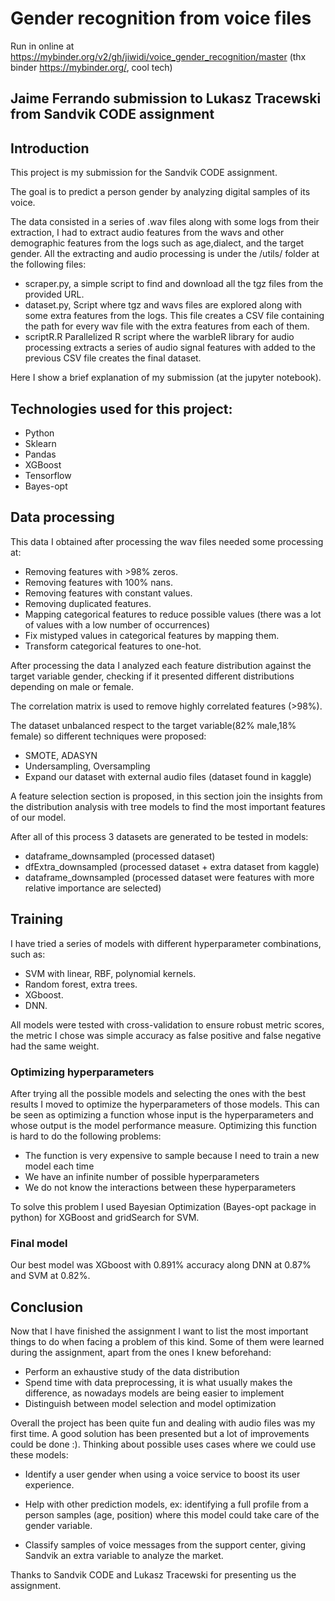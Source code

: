 # Gender recognition from voice files

Run in online at https://mybinder.org/v2/gh/jiwidi/voice_gender_recognition/master (thx binder https://mybinder.org/, cool tech)

## Jaime Ferrando submission to Lukasz Tracewski from Sandvik CODE assignment

## Introduction

This project is my submission for the Sandvik CODE assignment.

The goal is to predict a person gender by analyzing digital samples of its voice. 

The data consisted in a series of .wav files along with some logs from their extraction, I had to extract audio features from the wavs and other demographic features from the logs such as age,dialect, and the target gender. All the extracting and audio processing is under the /utils/ folder at the following files:

* scraper.py, a simple script to find and download all the tgz files from the provided URL.
* dataset.py, Script where tgz and wavs files are explored along with some extra features from the logs. This file creates a CSV file containing the path for every wav file with the extra features from each of them.
* scriptR.R Parallelized R script where the warbleR library for audio processing extracts a series of audio signal features with added to the previous CSV file creates the final dataset.

Here I show a brief explanation of my submission (at the jupyter notebook).


## Technologies used for this project:
*  Python
*  Sklearn
*  Pandas
*  XGBoost
*  Tensorflow
*  Bayes-opt

## Data processing

This data I obtained after processing the wav files needed some processing at:

* Removing features with >98% zeros.
* Removing features with 100% nans.
* Removing features with constant values.
* Removing duplicated features.
* Mapping categorical features to reduce possible values (there was a lot of values with a low number of occurrences)
* Fix mistyped values in categorical features by mapping them.
* Transform categorical features to one-hot.

After processing the data I analyzed each feature distribution against the target variable gender, checking if it presented different distributions depending on male or female.

The correlation matrix is used to remove highly correlated features (>98%).

The dataset unbalanced respect to the target variable(82% male,18% female) so different techniques were proposed:

* SMOTE, ADASYN
* Undersampling, Oversampling
* Expand our dataset with external audio files (dataset found in kaggle)

A feature selection section is proposed, in this section join the insights from the distribution analysis with tree models to find the most important features of our model.

After all of this process 3 datasets are generated to be tested in models:

* dataframe_downsampled (processed dataset)
* dfExtra_downsampled (processed dataset + extra dataset from kaggle)
* dataframe_downsampled (processed dataset were features with more relative importance are selected)

## Training

I have tried a series of models with different hyperparameter combinations, such as:
* SVM with linear, RBF, polynomial kernels.
* Random forest, extra trees.
* XGboost.
* DNN.

All models were tested with cross-validation to ensure robust metric scores, the metric I chose was simple accuracy as false positive and false negative had the same weight.

### Optimizing hyperparameters

After trying all the possible models and selecting the ones with the best results I moved to optimize the hyperparameters of those models. This can be seen as optimizing a function whose input is the hyperparameters and whose output is the model performance measure. Optimizing this function is hard to do the following problems:
* The function is very expensive to sample because I need to train a new model each time
* We have an infinite number of possible hyperparameters 
* We do not know the interactions between these hyperparameters

To solve this problem I used Bayesian Optimization (Bayes-opt package in python) for XGBoost and gridSearch for SVM.

### Final model

Our best model was XGboost with 0.891% accuracy along DNN at 0.87% and SVM at 0.82%.


## Conclusion

Now that I have finished the assignment I want to list the most important things to do when facing a problem of this kind. Some of them were learned during the assignment, apart from the ones I knew beforehand:

* Perform an exhaustive study of the data distribution
* Spend time with data preprocessing, it is what usually makes the difference, as nowadays models are being easier to implement
* Distinguish between model selection and model optimization

Overall the project has been quite fun and dealing with audio files was my first time. A good solution has been presented but a lot of improvements could be done :). Thinking about possible uses cases where we could use these models:

* Identify a user gender when using a voice service to boost its user experience.

* Help with other prediction models, ex: identifying a full profile from a person samples (age, position) where this model could take care of the gender variable.

* Classify samples of voice messages from the support center, giving Sandvik an extra variable to analyze the market.

Thanks to Sandvik CODE and Lukasz Tracewski for presenting us the assignment.
